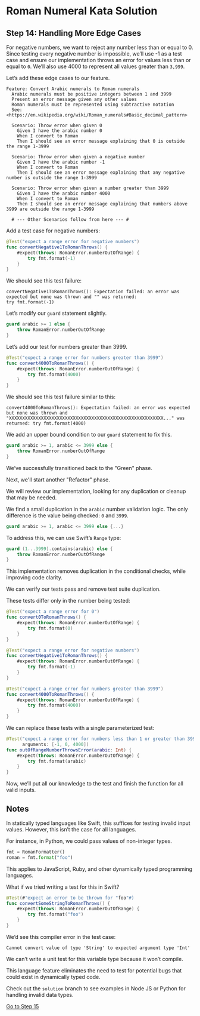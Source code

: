 # Roman Numeral Kata Solution

## Step 14: Handling More Edge Cases

For negative numbers, we want to reject any number less than or equal to 0. Since testing every negative number is
impossible, we’ll use -1 as a test case and ensure our implementation throws an error for values less than or equal to
`0`. We’ll also use 4000 to represent all values greater than `3,999`.

Let’s add these edge cases to our feature.

```gherkin
Feature: Convert Arabic numerals to Roman numerals
  Arabic numerals must be positive integers between 1 and 3999
  Present an error message given any other values
  Roman numerals must be represented using subtractive notation
  See: <https://en.wikipedia.org/wiki/Roman_numerals#Basic_decimal_pattern>

  Scenario: Throw error when given 0
    Given I have the arabic number 0
    When I convert to Roman
    Then I should see an error message explaining that 0 is outside the range 1-3999

  Scenario: Throw error when given a negative number
    Given I have the arabic number -1
    When I convert to Roman
    Then I should see an error message explaining that any negative number is outside the range 1-3999

  Scenario: Throw error when given a number greater than 3999
    Given I have the arabic number 4000
    When I convert to Roman
    Then I should see an error message explaining that numbers above 3999 are outside the range 1-3999

  # --- Other Scenarios follow from here --- #
```

Add a test case for negative numbers:

```swift
@Test("expect a range error for negative numbers")
func convertNegative1ToRomanThrows() {
    #expect(throws: RomanError.numberOutOfRange) {
        try fmt.format(-1)
    }
}
```

We should see this test failure:

```text
convertNegative1ToRomanThrows(): Expectation failed: an error was expected but none was thrown and "" was returned:
try fmt.format(-1)
```

Let’s modify our `guard` statement slightly.

```swift
guard arabic >= 1 else {
    throw RomanError.numberOutOfRange
}
```

Let’s add our test for numbers greater than 3999.

```swift
@Test("expect a range error for numbers greater than 3999")
func convert4000ToRomanThrows() {
    #expect(throws: RomanError.numberOutOfRange) {
        try fmt.format(4000)
    }
}
```

We should see this test failure similar to this:

```text
convert4000ToRomanThrows(): Expectation failed: an error was expected but none was thrown and
"XXXXXXXXXXXXXXXXXXXXXXXXXXXXXXXXXXXXXXXXXXXXXXXXXXXXXXXXXX..." was returned: try fmt.format(4000)
```

We add an upper bound condition to our `guard` statement to fix this.

```swift
guard arabic >= 1, arabic <= 3999 else {
    throw RomanError.numberOutOfRange
}
```

We’ve successfully transitioned back to the "Green" phase.

Next, we'll start another "Refactor" phase.

We will review our implementation, looking for any duplication or cleanup that may be needed.

We find a small duplication in the `arabic` number validation logic. The only difference is the value being checked:
`0` and `3999`.

```swift
guard arabic >= 1, arabic <= 3999 else {...}
```

To address this, we can use Swift’s `Range` type:

```swift
guard (1...3999).contains(arabic) else {
    throw RomanError.numberOutOfRange
}
```

This implementation removes duplication in the conditional checks, while improving code clarity.

We can verify our tests pass and remove test suite duplication.

These tests differ only in the number being tested:

```swift
@Test("expect a range error for 0")
func convert0ToRomanThrows() {
    #expect(throws: RomanError.numberOutOfRange) {
        try fmt.format(0)
    }
}

@Test("expect a range error for negative numbers")
func convertNegative1ToRomanThrows() {
    #expect(throws: RomanError.numberOutOfRange) {
        try fmt.format(-1)
    }
}

@Test("expect a range error for numbers greater than 3999")
func convert4000ToRomanThrows() {
    #expect(throws: RomanError.numberOutOfRange) {
        try fmt.format(4000)
    }
}
```

We can replace these tests with a single parameterized test:

```swift
@Test("expect a range error for numbers less than 1 or greater than 3999",
      arguments: [-1, 0, 4000])
func outOfRangeNumberThrowsError(arabic: Int) {
    #expect(throws: RomanError.numberOutOfRange) {
        try fmt.format(arabic)
    }
}
```

Now, we’ll put all our knowledge to the test and finish the function for all valid inputs.

## Notes

In statically typed languages like Swift, this suffices for testing invalid input values. However, this isn’t the case
for all languages.

For instance, in Python, we could pass values of non-integer types.

```python
fmt = RomanFormatter()
roman = fmt.format("foo")
```

This applies to JavaScript, Ruby, and other dynamically typed programming languages.

What if we tried writing a test for this in Swift?

```swift
@Test(#"expect an error to be thrown for "foo"#)
func convertSomeStringToRomanThrows() {
    #expect(throws: RomanError.numberOutOfRange) {
        try fmt.format("foo")
    }
}
```

We’d see this compiler error in the test case:

```text
Cannot convert value of type 'String' to expected argument type 'Int'
```

We can’t write a unit test for this variable type because it won’t compile.

This language feature eliminates the need to test for potential bugs that could exist in dynamically typed code.

Check out the `solution` branch to see examples in Node JS or Python for handling invalid data types.

[Go to Step 15](./Step_15.md)
